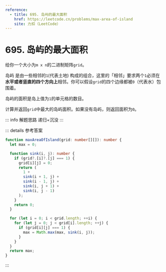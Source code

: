 ```yaml
---
reference:
  - title: 695. 岛屿的最大面积
    href: https://leetcode.cn/problems/max-area-of-island
    site: 力扣（LeetCode）
---
```


# 695. 岛屿的最大面积

给你一个大小为`m x n`的二进制矩阵`grid`。

岛屿 是由一些相邻的`1`(代表土地) 构成的组合，这里的「相邻」要求两个`1`必须在**水平或者竖直的四个方向上**相邻。你可以假设`grid`的四个边缘都被`0`（代表水）包围着。

岛屿的面积是岛上值为`1`的单元格的数目。

计算并返回`grid`中最大的岛屿面积。如果没有岛屿，则返回面积为`0`。

::: info 解题思路
递归+沉没
:::

::: details 参考答案
```ts
function maxAreaOfIsland(grid: number[][]): number {
  let max = 0;

  function sink(i, j): number {
    if (grid?.[i]?.[j] === 1) {
      grid[i][j] = 0;
      return (
        1 +
        sink(i + 1, j) +
        sink(i - 1, j) +
        sink(i, j + 1) +
        sink(i, j - 1)
      );
    }
    return 0;
  }

  for (let i = 0; i < grid.length; ++i) {
    for (let j = 0; j < grid[i].length; ++j) {
      if (grid[i][j] === 1) {
        max = Math.max(max, sink(i, j));
      }
    }
  }
  return max;
}
```
:::
